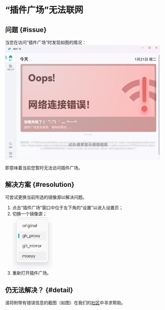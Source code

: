 # “插件广场”无法联网

## 问题 {#issue}

当您在访问“插件广场”时发现如图的情况：
![出现错误的“插件广场”窗口](/instr/faq/pp-network-1.png)

即意味着当前您暂时无法访问插件广场。

## 解决方案 {#resolution}

可尝试更换当前所选的镜像源以解决问题。

1. 点击“插件广场”窗口中位于左下角的“设置”以进入设置页；
2. 切换一个镜像源；\
   ![镜像切换](/instr/faq/pp-network-2.png)
3. 重新打开插件广场。

## 仍无法解决？ {#detail}

请将附带有错误信息的截图（如图）在我们的[社区](/community/)中寻求帮助。
